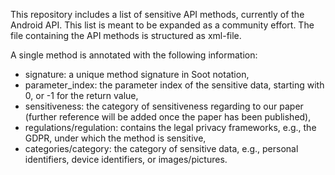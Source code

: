 This repository includes a list of sensitive API methods, currently of the Android API.
This list is meant to be expanded as a community effort.
The file containing the API methods is structured as xml-file.

A single method is annotated with the following information:
- signature: a unique method signature in Soot notation,
- parameter_index: the parameter index of the sensitive data, starting with 0, or -1 for the return value,
- sensitiveness: the category of sensitiveness regarding to our paper (further reference will be added once the paper has been published),
- regulations/regulation: contains the legal privacy frameworks, e.g., the GDPR, under which the method is sensitive,
- categories/category: the category of sensitive data, e.g., personal identifiers, device identifiers, or images/pictures.
